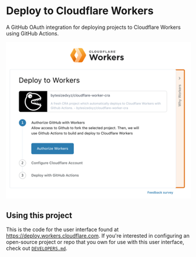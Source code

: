 # Deploy to Cloudflare Workers

A GitHub OAuth integration for deploying projects to Cloudflare Workers using GitHub Actions.

![Demo](./.github/demo.png)

## Using this project

This is the code for the user interface found at https://deploy.workers.cloudflare.com. If you're interested in configuring an open-source project or repo that you own for use with this user interface, check out [`DEVELOPERS.md`](https://github.com/signalnerve/deploy-to-cf-workers/blob/master/DEVELOPERS.md).
